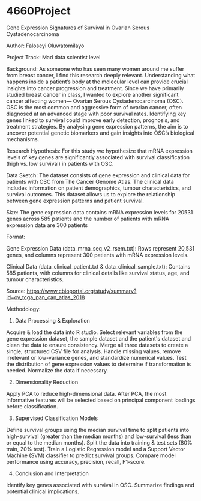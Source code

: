 # 4660Project

Gene Expression Signatures of Survival in Ovarian Serous Cystadenocarcinoma 

Author: Faloseyi Oluwatomilayo 

Project Track: Mad data scientist level 

 
Background: As someone who has seen many women around me suffer from breast cancer, I find this research deeply relevant. Understanding what happens inside a patient’s body at the molecular level can provide crucial insights into cancer progression and treatment. Since we have primarily studied breast cancer in class, I wanted to explore another significant cancer affecting women— Ovarian Serous Cystadenocarcinoma (OSC). OSC is the most common and aggressive form of ovarian cancer, often diagnosed at an advanced stage with poor survival rates. Identifying key genes linked to survival could improve early detection, prognosis, and treatment strategies. By analysing gene expression patterns, the aim is to uncover potential genetic biomarkers and gain insights into OSC’s biological mechanisms. 

Research Hypothesis: For this study we hypothesize that mRNA expression levels of key genes are significantly associated with survival classification (high vs. low survival) in patients with OSC. 

Data Sketch: The dataset consists of gene expression and clinical data for patients with OSC from The Cancer Genome Atlas. The clinical data includes information on patient demographics, tumour characteristics, and survival outcomes. This dataset allows us to explore the relationship between gene expression patterns and patient survival. 

Size: The gene expression data contains mRNA expression levels for 20531 genes across 585 patients and the number of patients with mRNA expression data are 300 patients 

Format:  

Gene Expression Data (data_mrna_seq_v2_rsem.txt): Rows represent 20,531 genes, and columns represent 300 patients with mRNA expression levels. 

Clinical Data (data_clinical_patient.txt & data_clinical_sample.txt): Contains 585 patients, with columns for clinical details like survival status, age, and tumour characteristics. 

Source: https://www.cbioportal.org/study/summary?id=ov_tcga_pan_can_atlas_2018 

Methodology:  

1. Data Processing & Exploration  

Acquire & load the data into R studio. 
Select relevant variables from the gene expression dataset, the sample dataset and the patient's dataset and clean the data to ensure consistency. 
Merge all three datasets to create a single, structured CSV file for analysis. 
Handle missing values, remove irrelevant or low-variance genes, and standardize numerical values. 
Test the distribution of gene expression values to determine if transformation is needed. 
Normalize the data if necessary. 
 
2. Dimensionality Reduction 

Apply PCA to reduce high-dimensional data. 
After PCA, the most informative features will be selected based on principal component loadings before classification. 
 

3. Supervised Classification Models  

Define survival groups using the median survival time to split patients into high-survival (greater than the median months) and low-survival (less than or equal to the median months). 
Split the data into training & test sets (80% train, 20% test). 
Train a Logistic Regression model and a Support Vector Machine (SVM) classifier to predict survival groups. 
Compare model performance using accuracy, precision, recall, F1-score. 

4. Conclusion and Interpretation 

Identify key genes associated with survival in OSC. 
Summarize findings and potential clinical implications. 
 
